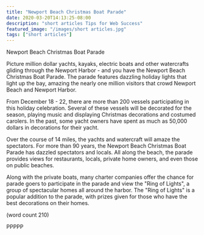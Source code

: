 ```yaml
---
title: "Newport Beach Christmas Boat Parade"
date: 2020-03-20T14:13:25-08:00
description: "short articles Tips for Web Success"
featured_image: "/images/short articles.jpg"
tags: ["short articles"]
---
```


Newport Beach Christmas Boat Parade

Picture million dollar yachts, kayaks, electric boats
and other watercrafts gliding through the Newport
Harbor - and you have the Newport Beach Christmas
Boat Parade.  The parade features dazzling holiday
lights that light up the bay, amazing the nearly
one million visitors that crowd Newport Beach and
Newport Harbor.

From December 18 - 22, there are more than 200 vessels
participating in this holiday celebration.  Several
of these vessels will be decorated for the season,
playing music and displaying Christmas decorations 
and costumed carolers.  In the past, some yacht 
owners have spent as much as 50,000 dollars in
decorations for their yacht.

Over the course of 14 miles, the yachts and watercraft
will amaze the spectators.  For more than 90 years,
the Newport Beach Christmas Boat Parade has dazzled
spectators and locals.  All along the beach, the parade
provides views for restaurants, locals, private home
owners, and even those on public beaches.

Along with the private boats, many charter companies 
offer the chance for parade goers to participate in 
the parade and view the "Ring of Lights", a group of
spectacular homes all around the harbor.  The "Ring of
Lights" is a popular addition to the parade, with 
prizes given for those who have the best decorations 
on their homes.

(word count 210)

PPPPP
